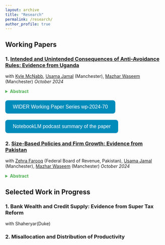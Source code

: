 ```yaml
---
layout: archive
title: "Research"
permalink: /research/
author_profile: true
---
```


## **Working Papers**

### 1. [Intended and Unintended Consequences of Anti-Avoidance Rules: Evidence from Uganda](/files/URA_ProfitShifting_October2024.pdf)  
with [Kyle McNabb](https://scholar.google.co.uk/citations?user=HogPkK0AAAAJ&hl=en), [Usama Jamal](https://sites.google.com/view/usamajamal) (Manchester), [Mazhar Waseem](http://www.mazharwaseem.com) (Manchester)  *October 2024*
<details>
  <summary style="cursor: pointer; font-weight: bold; color: #4CAF50;">
     Abstract
  </summary>
  <div style="margin-top: 10px;">
    <p> Aggressive profit shifting by MNEs is a growing concern for domestic resource mobilization in developing economies. This paper evaluates the revenue and welfare consequences of a flagship anti-avoidance rule implemented in more than 45 countries to prevent profit shifting by MNEs through the debt channel. Our focus is Uganda, a representative developing country which implemented the rule in 2018. Exploiting admin data comprising the universe of corporate tax returns, we find that the rule does not significantly increase profits reported by MNEs in Uganda or tax remitted by them. However, it leads to unintended consequences such as a contraction in real economic activity, reducing the turnover, employment, and trade of treated MNEs. This highlights the limited targeting efficiency of the rule, questioning its overall welfare effects.</p>
  </div>
</details>

<div style="margin-top: 20px; text-align: left;">
  <a href="https://www.wider.unu.edu/publication/intended-and-unintended-consequences-anti-avoidance-rules" style="text-decoration: none;">
    <button style="background-color: #008CBA; color: white; padding: 12px 24px; border: none; border-radius: 8px; cursor: pointer; font-size: 16px;">
      WIDER Working Paper Series wp-2024-70
    </button>
  </a>
</div>

<div style="margin-top: 20px; text-align: left;">
  <a href="https://notebooklm.google.com/notebook/49d296e5-e05a-430b-9bbc-6480ae66da29/audio" style="text-decoration: none;">
    <button style="background-color: #008CBA; color: white; padding: 12px 24px; border: none; border-radius: 8px; cursor: pointer; font-size: 16px;">
      NotebookLM podcast summary of the paper
    </button>
  </a>
    </button>
  </a>
</div>

### 2. **[Size-Based Policies and Firm Growth: Evidence from Pakistan](/files/PAK_VAT_Threshold_October_2024.pdf)**  
with [Zehra Farooq](https://zehrafarooq.com/) (Federal Board of Revenue, Pakistan), [Usama Jamal](https://sites.google.com/view/usamajamal) (Manchester), [Mazhar Waseem](http://www.mazharwaseem.com) (Manchester) *October 2024*
<details>
  <summary style="cursor: pointer; font-weight: bold; color: #4CAF50;">
     Abstract
  </summary>
  <div style="margin-top: 10px;">
    <p> Size-based regulations and taxation are ubiquitous. In this paper, we examine the impact of size-based taxation on firm growth by exploiting a large and permanent tax reform from Pakistan, where the VAT threshold was raised from PKR 5 million to PKR 10 million. Using a difference-in-differences framework and rich administrative data, we estimate the causal effects of this reform on firms
whose growth was previously constrained by the size threshold. Our findings reveal substantial growth effects: treated firms saw their revenue increase by 32 log-points, costs by 19 log-points, and gross profits by 13 log-points. These effects are driven by real economic activity, as third-party reported outcomes, such as wages and imported inputs, also grew by similar margins. Treated firms paid
higher taxes across various measures, highlighting their strong willingness to pay to get rid of the size-based policy. The results emphasize the importance of carefully designing size-based policies, as 
they can lock firms into significantly slower growth trajectories.</p>
  </div>
</details>



## **Selected Work in Progress**
### 1. **Bank Wealth and Credit Supply: Evidence from Super Tax Reform** 
with Shaheryar(Duke)
### 2. **Misallocation and Distribution of Productivity**


